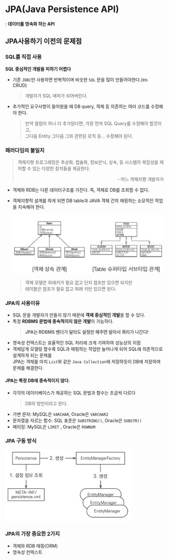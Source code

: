 # JPA(Java Persistence API)
: **데이터를 영속화 하는 API**

## JPA사용하기 이전의 문제점  
### SQL를 직접 사용
**SQL 중심적인 개발을 피하기 어렵다**
- 기존 `JDBC`만 사용하면 반복적이며 비슷한 `SQL` 문을 많이 만들어야한다.(ex. CRUD)
    > 개발자가 SQL 매퍼가 되어버린다. 
- 추가적인 요구사항이 들어왔을 때 DB query, 객체 등 의존하는 여러 코드를 수정해야 한다.
    > 만약 컬럼이 하나 더 추가된다면, 가장 먼저 SQL Query를 수정해야 할것이고,  
    > 그다음 Entity 그다음 그와 관련된 로직 등... 수정해야 된다.

### 패러다임의 불일치
> 객체지향 프로그래밍은 추상화, 캡슐화, 정보은닉, 상속, 등 시스템의 복잡성을 제어할 수 있는 다양한 장치들을 제공한다.
> <p align=right>- 어느 객체지향 개발자가</p>

- 객체와 RDB는 다른 데이터구조를 가진다. 즉, 객체로 DB를 조회할 수 없다.
- 객체지향적 설계를 하게 되면 DB table과 JAVA 객체 간의 매핑하는 소모적인 작업을 지속해야 한다.

    <img width=500px src=./img/jpa-table-object-relation.png>

    > 객체 모델은 외래키가 필요 없고 단지 참조만 있으면 되지만  
    > 테이블은 참조가 필요 없고 외래 키만 있으면 된다.


### JPA의 사용이유
- SQL 문을 개발자가 만들지 않기 때문에 **객체 중심적인 개발**을 할 수 있다.
- 특정 **RDBMS 문법에 종속적이지 않은 개발**이 가능하다.
  > **JPA는 RDBMS 벤더가 달라도 설정만 해주면 알아서 쿼리가 나간다!**
- 영속성 컨택스트는 효율적인 SQL 처리에 크게 기여하여 성능상의 이점
- 객체답게 모델링 할수록 SQL과 매핑하는 작업만 늘어나게 되어 SQL에 의존적으로 설계하게 되는 문제를   
  JPA는 객체를 마치 `List`와 같은 `Java Collection`에 저장하듯이 DB에 저장하여 문제를 해결한다.

#### JPA는 특정 DB에 종속적이지 않다.
- 각각의 데이터베이스가 제공하는 SQL 문법과 함수는 조금씩 다르다
    > DB의 방언이라고 한다.
- 가변 문자: MySQL은 `VARCHAR`, Oracle은 `VARCHAR2`
- 문자열을 자르는 함수: SQL 표준은 `SUBSTRING()`, Oracle은
`SUBSTR()`
- 페이징: MySQL은 `LIMIT` , Oracle은 `ROWNUM`

### JPA 구동 방식
<img width=400px src=./img/jpa-work.png>


### JPA의 가장 중요한 2가지
- 객체와 RDB 매핑(ORM)
- 영속성 컨텍스트